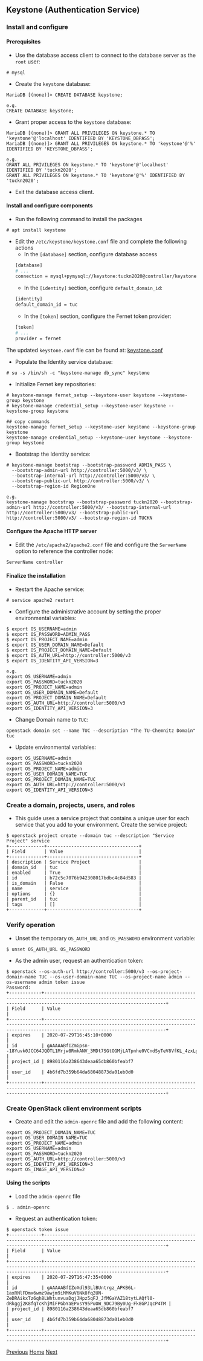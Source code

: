 ## Keystone (Authentication Service)
### Install and configure
#### Prerequisites
- Use the database access client to connect to the database server as the ```root``` user:

```
# mysql
```

- Create the ```keystone``` database:
```
MariaDB [(none)]> CREATE DATABASE keystone;

e.g.
CREATE DATABASE keystone;
```

- Grant proper access to the ```keystone``` database:
```
MariaDB [(none)]> GRANT ALL PRIVILEGES ON keystone.* TO 'keystone'@'localhost' IDENTIFIED BY 'KEYSTONE_DBPASS';
MariaDB [(none)]> GRANT ALL PRIVILEGES ON keystone.* TO 'keystone'@'%' IDENTIFIED BY 'KEYSTONE_DBPASS';

e.g.
GRANT ALL PRIVILEGES ON keystone.* TO 'keystone'@'localhost' IDENTIFIED BY 'tuckn2020';
GRANT ALL PRIVILEGES ON keystone.* TO 'keystone'@'%' IDENTIFIED BY 'tuckn2020';
```

- Exit the database access client.

#### Install and configure components
- Run the following command to install the packages
```
# apt install keystone
```

- Edit the ```/etc/keystone/keystone.conf``` file and complete the following actions
  - In the ```[database]``` section, configure database access
  ```bash
  [database]
  # ...
  connection = mysql+pymysql://keystone:tuckn2020@controller/keystone
  ```
  - In the ```[identity]``` section, configure ```default_domain_id```:
  ```bash
  [identity]
  default_domain_id = tuc
  ```
  - In the ```[token]``` section, configure the Fernet token provider:
  ```bash
  [token]
  # ...
  provider = fernet
  ```

The updated ```keystone.conf``` file can be found at: [keystone.conf](https://github.com/kukkalli/OpenStack/blob/master/services/keystone.conf)

- Populate the Identity service database:
```
# su -s /bin/sh -c "keystone-manage db_sync" keystone
```

- Initialize Fernet key repositories:
```
# keystone-manage fernet_setup --keystone-user keystone --keystone-group keystone
# keystone-manage credential_setup --keystone-user keystone --keystone-group keystone

## copy commands
keystone-manage fernet_setup --keystone-user keystone --keystone-group keystone
keystone-manage credential_setup --keystone-user keystone --keystone-group keystone
```

- Bootstrap the Identity service:
```
# keystone-manage bootstrap --bootstrap-password ADMIN_PASS \
  --bootstrap-admin-url http://controller:5000/v3/ \
  --bootstrap-internal-url http://controller:5000/v3/ \
  --bootstrap-public-url http://controller:5000/v3/ \
  --bootstrap-region-id RegionOne

e.g.
keystone-manage bootstrap --bootstrap-password tuckn2020 --bootstrap-admin-url http://controller:5000/v3/ --bootstrap-internal-url http://controller:5000/v3/ --bootstrap-public-url http://controller:5000/v3/ --bootstrap-region-id TUCKN
```

#### Configure the Apache HTTP server
- Edit the ```/etc/apache2/apache2.conf``` file and configure the ```ServerName``` option to reference the controller node:
```bash
ServerName controller
```

#### Finalize the installation
- Restart the Apache service:
```
# service apache2 restart
```

- Configure the administrative account by setting the proper environmental variables:
```
$ export OS_USERNAME=admin
$ export OS_PASSWORD=ADMIN_PASS
$ export OS_PROJECT_NAME=admin
$ export OS_USER_DOMAIN_NAME=Default
$ export OS_PROJECT_DOMAIN_NAME=Default
$ export OS_AUTH_URL=http://controller:5000/v3
$ export OS_IDENTITY_API_VERSION=3

e.g.
export OS_USERNAME=admin
export OS_PASSWORD=tuckn2020
export OS_PROJECT_NAME=admin
export OS_USER_DOMAIN_NAME=Default
export OS_PROJECT_DOMAIN_NAME=Default
export OS_AUTH_URL=http://controller:5000/v3
export OS_IDENTITY_API_VERSION=3
```

- Change Domain name to ```TUC```:
```
openstack domain set --name TUC --description "The TU-Chemnitz Domain" tuc
```

- Update environmental variables:
```
export OS_USERNAME=admin
export OS_PASSWORD=tuckn2020
export OS_PROJECT_NAME=admin
export OS_USER_DOMAIN_NAME=TUC
export OS_PROJECT_DOMAIN_NAME=TUC
export OS_AUTH_URL=http://controller:5000/v3
export OS_IDENTITY_API_VERSION=3
```

### Create a domain, projects, users, and roles
- This guide uses a service project that contains a unique user for each service that you add to your environment. Create the service project:
```
$ openstack project create --domain tuc --description "Service Project" service
+-------------+----------------------------------+
| Field       | Value                            |
+-------------+----------------------------------+
| description | Service Project                  |
| domain_id   | tuc                              |
| enabled     | True                             |
| id          | b72c5c7076b942308017bdbc4c84d583 |
| is_domain   | False                            |
| name        | service                          |
| options     | {}                               |
| parent_id   | tuc                              |
| tags        | []                               |
+-------------+----------------------------------+
```

### Verify operation
- Unset the temporary ```OS_AUTH_URL``` and ```OS_PASSWORD``` environment variable:
```
$ unset OS_AUTH_URL OS_PASSWORD
```

- As the admin user, request an authentication token:

```
$ openstack --os-auth-url http://controller:5000/v3 --os-project-domain-name TUC --os-user-domain-name TUC --os-project-name admin --os-username admin token issue
Password:
+------------+-----------------------------------------------------------------------------------------------------------------------------------------------------------------------------------------+
| Field      | Value                                                                                                                                                                                   |
+------------+-----------------------------------------------------------------------------------------------------------------------------------------------------------------------------------------+
| expires    | 2020-07-29T16:45:10+0000                                                                                                                                                                |
| id         | gAAAAABfIZmGpsn--18Yuvk0JCC64JQOTL1Mrjw8RmkANV_3MDt7SGtOGMjLATpnhe0VCndSyTeV8VfKL_4zxLgBy6WPFGlpAxPMliRW5ALn6h8apGAc_omoHk3RRUGApt0O6XrHOlTzPIAeYJFjAF1dZ35PQFSsnb77cNLRX2ortkPmbD2uea8 |
| project_id | 8980116a238643deaa65db860bfeabf7                                                                                                                                                        |
| user_id    | 4b6fd7b359b64da68048873da01eb0d0                                                                                                                                                        |
+------------+-----------------------------------------------------------------------------------------------------------------------------------------------------------------------------------------+
```

###  Create OpenStack client environment scripts

- Create and edit the ```admin-openrc``` file and add the following content:
```
export OS_PROJECT_DOMAIN_NAME=TUC
export OS_USER_DOMAIN_NAME=TUC
export OS_PROJECT_NAME=admin
export OS_USERNAME=admin
export OS_PASSWORD=tuckn2020
export OS_AUTH_URL=http://controller:5000/v3
export OS_IDENTITY_API_VERSION=3
export OS_IMAGE_API_VERSION=2
```

#### Using the scripts
- Load the ```admin-openrc``` file
```
$ . admin-openrc
```

- Request an authentication token:
```
$ openstack token issue
+------------+-----------------------------------------------------------------------------------------------------------------------------------------------------------------------------------------+
| Field      | Value                                                                                                                                                                                   |
+------------+-----------------------------------------------------------------------------------------------------------------------------------------------------------------------------------------+
| expires    | 2020-07-29T16:47:35+0000                                                                                                                                                                |
| id         | gAAAAABfIZoXdl93LlBUntrgz_APKB6L-1axRNlFDmx6wmz9awjm9iMMKuV6Nk8fq2UN-ZeDRAikxTz6qh8LWhtunvuaDqjJHpz5qFJ_JfMGaYAZ18tytLAQfl0-dRkggj2K8fqTcKhjMiFPGbYaEPxsY95PuOW_9DC79By0Ug-Fk8GPJqcP4TM |
| project_id | 8980116a238643deaa65db860bfeabf7                                                                                                                                                        |
| user_id    | 4b6fd7b359b64da68048873da01eb0d0                                                                                                                                                        |
+------------+-----------------------------------------------------------------------------------------------------------------------------------------------------------------------------------------+
```


[Previous](https://github.com/kukkalli/OpenStack/blob/master/environment-setup/etcd.md#etcd)
[Home](https://github.com/kukkalli/OpenStack#install-openstack-services)
[Next](https://github.com/kukkalli/OpenStack/blob/master/services/glance.md#glance-image-service)

